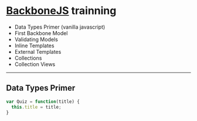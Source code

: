 # [BackboneJS](http://backbonejs.org/) trainning

* Data Types Primer (vanilla javascript)
* First Backbone Model
* Validating Models
* Inline Templates
* External Templates
* Collections
* Collection Views

---

## Data Types Primer

```javascript
var Quiz = function(title) {
  this.title = title;
}
```
